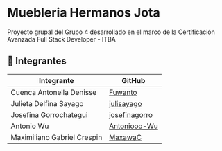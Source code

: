 # Muebleria Hermanos Jota
Proyecto grupal del Grupo 4 desarrollado en el marco de la Certificación Avanzada Full Stack Developer - ITBA

## 👥 Integrantes

| Integrante | GitHub |
|------------|--------|
| Cuenca Antonella Denisse | [Fuwanto](https://github.com/Fuwanto) |
| Julieta Delfina Sayago | [julisayago](https://github.com/julisayago) |
| Josefina Gorrochategui | [josefinagorro](https://github.com/josefinagorro) |
| Antonio Wu | [Antoniooo-Wu](https://github.com/Antonioo-Wu) |
| Maximiliano Gabriel Crespin | [MaxawaC](https://github.com/MaxawaC) |

